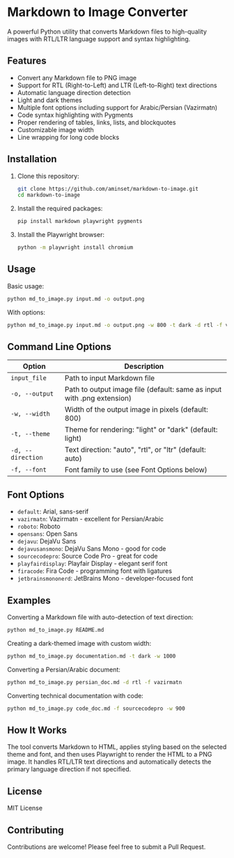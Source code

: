 # Markdown to Image Converter

A powerful Python utility that converts Markdown files to high-quality images with RTL/LTR language support and syntax highlighting.

## Features

- Convert any Markdown file to PNG image
- Support for RTL (Right-to-Left) and LTR (Left-to-Right) text directions
- Automatic language direction detection
- Light and dark themes
- Multiple font options including support for Arabic/Persian (Vazirmatn)
- Code syntax highlighting with Pygments
- Proper rendering of tables, links, lists, and blockquotes
- Customizable image width
- Line wrapping for long code blocks

## Installation

1. Clone this repository:
   ```bash
   git clone https://github.com/aminset/markdown-to-image.git
   cd markdown-to-image
   ```

2. Install the required packages:
   ```bash
   pip install markdown playwright pygments
   ```

3. Install the Playwright browser:
   ```bash
   python -m playwright install chromium
   ```

## Usage

Basic usage:

```bash
python md_to_image.py input.md -o output.png
```

With options:

```bash
python md_to_image.py input.md -o output.png -w 800 -t dark -d rtl -f vazirmatn
```

## Command Line Options

| Option | Description |
|--------|-------------|
| `input_file` | Path to input Markdown file |
| `-o, --output` | Path to output image file (default: same as input with .png extension) |
| `-w, --width` | Width of the output image in pixels (default: 800) |
| `-t, --theme` | Theme for rendering: "light" or "dark" (default: light) |
| `-d, --direction` | Text direction: "auto", "rtl", or "ltr" (default: auto) |
| `-f, --font` | Font family to use (see Font Options below) |

## Font Options

- `default`: Arial, sans-serif
- `vazirmatn`: Vazirmatn - excellent for Persian/Arabic
- `roboto`: Roboto
- `opensans`: Open Sans
- `dejavu`: DejaVu Sans
- `dejavusansmono`: DejaVu Sans Mono - good for code
- `sourcecodepro`: Source Code Pro - great for code
- `playfairdisplay`: Playfair Display - elegant serif font
- `firacode`: Fira Code - programming font with ligatures
- `jetbrainsmononerd`: JetBrains Mono - developer-focused font

## Examples

Converting a Markdown file with auto-detection of text direction:
```bash
python md_to_image.py README.md
```

Creating a dark-themed image with custom width:
```bash
python md_to_image.py documentation.md -t dark -w 1000
```

Converting a Persian/Arabic document:
```bash
python md_to_image.py persian_doc.md -d rtl -f vazirmatn
```

Converting technical documentation with code:
```bash
python md_to_image.py code_doc.md -f sourcecodepro -w 900
```

## How It Works

The tool converts Markdown to HTML, applies styling based on the selected theme and font, and then uses Playwright to render the HTML to a PNG image. It handles RTL/LTR text directions and automatically detects the primary language direction if not specified.

## License

MIT License

## Contributing

Contributions are welcome! Please feel free to submit a Pull Request.